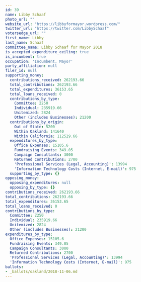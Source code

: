 ```yaml
---
id: 39
name: Libby Schaaf
photo_url: ""
website_url: "https://libbyformayor.wordpress.com/"
twitter_url: "https://twitter.com/LibbySchaaf"
votersedge_url: ""
first_name: Libby
last_name: Schaaf
committee_name: Libby Schaaf for Mayor 2018
is_accepted_expenditure_ceiling: true
is_incumbent: true
occupation: 'Incumbent, Mayor'
party_affiliation: null
filer_id: null
supporting_money:
  contributions_received: 262193.66
  total_contributions: 262193.66
  total_expenditures: 36153.65
  total_loans_received: 0
  contributions_by_type:
    Committee: 2250
    Individual: 235919.66
    Unitemized: 2824
    Other (includes Businesses): 21200
  contributions_by_origin:
    Out of State: 5200
    Within Oakland: 141640
    Within California: 112529.66
  expenditures_by_type:
    Office Expenses: 15105.6
    Fundraising Events: 349.05
    Campaign Consultants: 3000
    Returned Contributions: 2700
    'Professional Services (Legal, Accounting)': 13994
    'Information Technology Costs (Internet, E-mail)': 975
  supporting_by_type: {}
opposing_money:
  opposing_expenditures: null
  opposing_by_type: {}
contributions_received: 262193.66
total_contributions: 262193.66
total_expenditures: 36153.65
total_loans_received: 0
contributions_by_type:
  Committee: 2250
  Individual: 235919.66
  Unitemized: 2824
  Other (includes Businesses): 21200
expenditures_by_type:
  Office Expenses: 15105.6
  Fundraising Events: 349.05
  Campaign Consultants: 3000
  Returned Contributions: 2700
  'Professional Services (Legal, Accounting)': 13994
  'Information Technology Costs (Internet, E-mail)': 975
ballots:
- _ballots/oakland/2018-11-06.md
---
```

